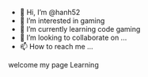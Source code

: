 - 👋 Hi, I’m @hanh52
- 👀 I’m interested in gaming
- 🌱 I’m currently learning code gaming
- 💞️ I’m looking to collaborate on ...
- 📫 How to reach me ...

<!---
hanh52/hanh52 is a ✨ special ✨ repository because its `README.md` (this file) appears on your GitHub profile.
You can click the Preview link to take a look at your changes.
--->
welcome my page
Learning
